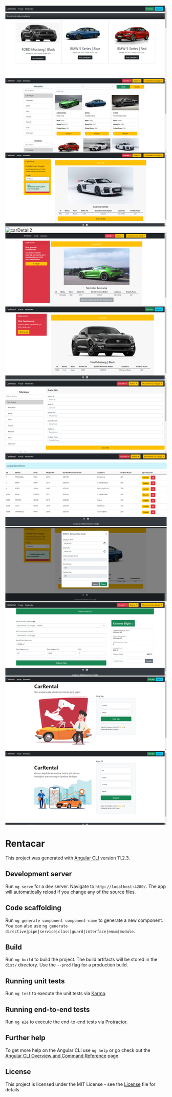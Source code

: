 ![Home](https://github.com/canozyigiit/CarRentalProject-Angular/blob/master/readme/ReadmeImg/Home.png)
![Cars](https://github.com/canozyigiit/CarRentalProject-Angular/blob/master/readme/ReadmeImg/cars.png)
![carDetail1](https://github.com/canozyigiit/CarRentalProject-Angular/blob/master/readme/ReadmeImg/rentable.png)
![carDetail2](https://github.com/canozyigiit/CarRentalProject-Angular/blob/master/readme/ReadmeImg/findexis%C4%B0nsufficient.png)
![carDetail3](https://github.com/canozyigiit/CarRentalProject-Angular/blob/master/readme/ReadmeImg/cannotBeRented.png)
![carDetail4](https://github.com/canozyigiit/CarRentalProject-Angular/blob/master/readme/ReadmeImg/carDetail4.png)
![carAdd](https://github.com/canozyigiit/CarRentalProject-Angular/blob/master/readme/ReadmeImg/carAdd.png)
![carUpdate](https://github.com/canozyigiit/CarRentalProject-Angular/blob/master/readme/ReadmeImg/carUpdate.png)
![Rent](https://github.com/canozyigiit/CarRentalProject-Angular/blob/master/readme/ReadmeImg/rent.png)
![Payment](https://github.com/canozyigiit/CarRentalProject-Angular/blob/master/readme/ReadmeImg/payment.png)
![login](https://github.com/canozyigiit/CarRentalProject-Angular/blob/master/readme/ReadmeImg/Login.png)
![register](https://github.com/canozyigiit/CarRentalProject-Angular/blob/master/readme/ReadmeImg/Register.png)


# Rentacar

This project was generated with [Angular CLI](https://github.com/angular/angular-cli) version 11.2.3.

## Development server

Run `ng serve` for a dev server. Navigate to `http://localhost:4200/`. The app will automatically reload if you change any of the source files.

## Code scaffolding

Run `ng generate component component-name` to generate a new component. You can also use `ng generate directive|pipe|service|class|guard|interface|enum|module`.

## Build

Run `ng build` to build the project. The build artifacts will be stored in the `dist/` directory. Use the `--prod` flag for a production build.

## Running unit tests

Run `ng test` to execute the unit tests via [Karma](https://karma-runner.github.io).

## Running end-to-end tests

Run `ng e2e` to execute the end-to-end tests via [Protractor](http://www.protractortest.org/).

## Further help

To get more help on the Angular CLI use `ng help` or go check out the [Angular CLI Overview and Command Reference](https://angular.io/cli) page.

## License
This project is licensed under the MIT License - see the [License](https://github.com/canozyigiit/CarRentalProject-Angular/blob/master/LICENSE) file for details
